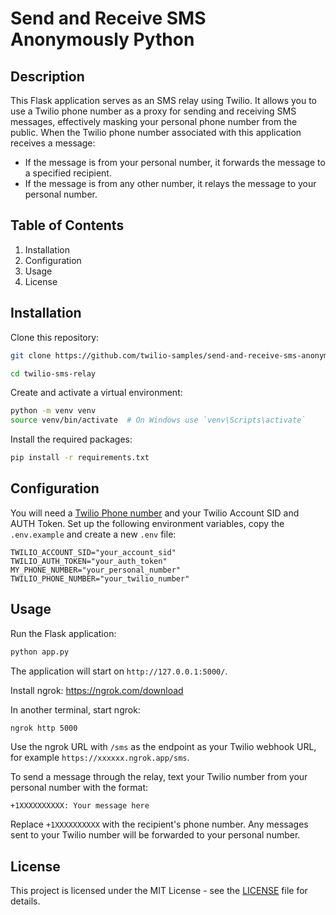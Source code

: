 # Send and Receive SMS Anonymously Python

## Description

This Flask application serves as an SMS relay using Twilio. It allows you to use a Twilio phone number as a proxy for sending and receiving SMS messages, effectively masking your personal phone number from the public.
When the Twilio phone number associated with this application receives a message:

- If the message is from your personal number, it forwards the message to a specified recipient.
- If the message is from any other number, it relays the message to your personal number.

## Table of Contents

1. Installation
2. Configuration
3. Usage
4. License

## Installation

Clone this repository:

```sh
git clone https://github.com/twilio-samples/send-and-receive-sms-anonymously-python.git

cd twilio-sms-relay
```

Create and activate a virtual environment:

```sh
python -m venv venv
source venv/bin/activate  # On Windows use `venv\Scripts\activate`
```

Install the required packages:

```sh
pip install -r requirements.txt
```

## Configuration

You will need a [Twilio Phone number](https://help.twilio.com/articles/223135247) and your Twilio Account SID and AUTH Token.
Set up the following environment variables, copy the `.env.example` and create a new `.env` file:

```
TWILIO_ACCOUNT_SID="your_account_sid"
TWILIO_AUTH_TOKEN="your_auth_token"
MY_PHONE_NUMBER="your_personal_number"
TWILIO_PHONE_NUMBER="your_twilio_number"
```

## Usage

Run the Flask application:

```sh
python app.py
```

The application will start on `http://127.0.0.1:5000/`.

Install ngrok: https://ngrok.com/download

In another terminal, start ngrok:

```sh
ngrok http 5000
```

Use the ngrok URL with `/sms` as the endpoint as your Twilio webhook URL, for example `https://xxxxxx.ngrok.app/sms`.

To send a message through the relay, text your Twilio number from your personal number with the format:

```
+1XXXXXXXXXX: Your message here
```

Replace `+1XXXXXXXXXX` with the recipient's phone number.
Any messages sent to your Twilio number will be forwarded to your personal number.

## License

This project is licensed under the MIT License - see the [LICENSE](/LICENSE) file for details.
